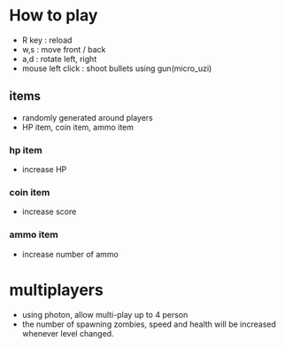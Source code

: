 # How to play

* R key : reload
* w,s : move front / back
* a,d : rotate left, right
* mouse left click : shoot bullets using gun(micro_uzi)

## items

* randomly generated around players
* HP item, coin item, ammo item

### hp item

* increase HP

### coin item

* increase score

### ammo item

* increase number of ammo

# multiplayers

* using photon, allow multi-play up to 4 person
* the number of spawning zombies, speed and health will be increased whenever level changed.
